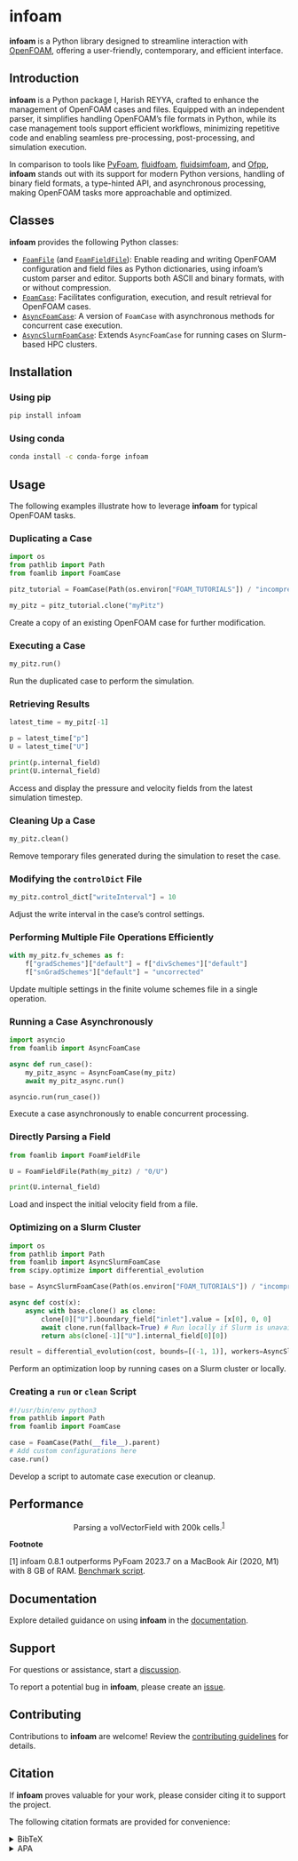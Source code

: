 # infoam

**infoam** is a Python library designed to streamline interaction with [OpenFOAM](https://www.openfoam.com), offering a user-friendly, contemporary, and efficient interface.

## Introduction

**infoam** is a Python package I, Harish REYYA, crafted to enhance the management of OpenFOAM cases and files. Equipped with an independent parser, it simplifies handling OpenFOAM’s file formats in Python, while its case management tools support efficient workflows, minimizing repetitive code and enabling seamless pre-processing, post-processing, and simulation execution.

In comparison to tools like [PyFoam](https://openfoamwiki.net/index.php/Contrib/PyFoam), [fluidfoam](https://github.com/fluiddyn/fluidfoam), [fluidsimfoam](https://foss.heptapod.net/fluiddyn/fluidsimfoam), and [Ofpp](https://github.com/xu-xianghua/ofpp), **infoam** stands out with its support for modern Python versions, handling of binary field formats, a type-hinted API, and asynchronous processing, making OpenFOAM tasks more approachable and optimized.

## Classes

**infoam** provides the following Python classes:

* [`FoamFile`](https://infoam-docs.readthedocs.io/en/stable/files.html#foamlib.FoamFile) (and [`FoamFieldFile`](https://infoam-docs.readthedocs.io/en/stable/files.html#foamlib.FoamFieldFile)): Enable reading and writing OpenFOAM configuration and field files as Python dictionaries, using infoam’s custom parser and editor. Supports both ASCII and binary formats, with or without compression.
* [`FoamCase`](https://infoam-docs.readthedocs.io/en/stable/cases.html#foamlib.FoamCase): Facilitates configuration, execution, and result retrieval for OpenFOAM cases.
* [`AsyncFoamCase`](https://infoam-docs.readthedocs.io/en/stable/cases.html#foamlib.AsyncFoamCase): A version of `FoamCase` with asynchronous methods for concurrent case execution.
* [`AsyncSlurmFoamCase`](https://infoam-docs.readthedocs.io/en/stable/cases.html#foamlib.AsyncSlurmFoamCase): Extends `AsyncFoamCase` for running cases on Slurm-based HPC clusters.

## Installation

### Using pip

```bash
pip install infoam
```

### Using conda

```bash
conda install -c conda-forge infoam
```

## Usage

The following examples illustrate how to leverage **infoam** for typical OpenFOAM tasks.

### Duplicating a Case

```python
import os
from pathlib import Path
from foamlib import FoamCase

pitz_tutorial = FoamCase(Path(os.environ["FOAM_TUTORIALS"]) / "incompressible/simpleFoam/pitzDaily")

my_pitz = pitz_tutorial.clone("myPitz")
```

Create a copy of an existing OpenFOAM case for further modification.

### Executing a Case

```python
my_pitz.run()
```

Run the duplicated case to perform the simulation.

### Retrieving Results

```python
latest_time = my_pitz[-1]

p = latest_time["p"]
U = latest_time["U"]

print(p.internal_field)
print(U.internal_field)
```

Access and display the pressure and velocity fields from the latest simulation timestep.

### Cleaning Up a Case

```python
my_pitz.clean()
```

Remove temporary files generated during the simulation to reset the case.

### Modifying the `controlDict` File

```python
my_pitz.control_dict["writeInterval"] = 10
```

Adjust the write interval in the case’s control settings.

### Performing Multiple File Operations Efficiently

```python
with my_pitz.fv_schemes as f:
    f["gradSchemes"]["default"] = f["divSchemes"]["default"]
    f["snGradSchemes"]["default"] = "uncorrected"
```

Update multiple settings in the finite volume schemes file in a single operation.

### Running a Case Asynchronously

```python
import asyncio
from foamlib import AsyncFoamCase

async def run_case():
    my_pitz_async = AsyncFoamCase(my_pitz)
    await my_pitz_async.run()

asyncio.run(run_case())
```

Execute a case asynchronously to enable concurrent processing.

### Directly Parsing a Field

```python
from foamlib import FoamFieldFile

U = FoamFieldFile(Path(my_pitz) / "0/U")

print(U.internal_field)
```

Load and inspect the initial velocity field from a file.

### Optimizing on a Slurm Cluster

```python
import os
from pathlib import Path
from foamlib import AsyncSlurmFoamCase
from scipy.optimize import differential_evolution

base = AsyncSlurmFoamCase(Path(os.environ["FOAM_TUTORIALS"]) / "incompressible/simpleFoam/pitzDaily")

async def cost(x):
    async with base.clone() as clone:
        clone[0]["U"].boundary_field["inlet"].value = [x[0], 0, 0]
        await clone.run(fallback=True) # Run locally if Slurm is unavailable
        return abs(clone[-1]["U"].internal_field[0][0])

result = differential_evolution(cost, bounds=[(-1, 1)], workers=AsyncSlurmFoamCase.map, polish=False)
```

Perform an optimization loop by running cases on a Slurm cluster or locally.

### Creating a `run` or `clean` Script

```python
#!/usr/bin/env python3
from pathlib import Path
from foamlib import FoamCase

case = FoamCase(Path(__file__).parent)
# Add custom configurations here
case.run()
```

Develop a script to automate case execution or cleanup.

## Performance

<div align="center">

Parsing a volVectorField with 200k cells.<sup>[1](#benchmark)</sup>
</div>

**Footnote**

<a id="benchmark">[1]</a> infoam 0.8.1 outperforms PyFoam 2023.7 on a MacBook Air (2020, M1) with 8 GB of RAM. [Benchmark script](https://github.com/HarishReyya29/infoam/raw/main/benchmark/benchmark.py).

## Documentation

Explore detailed guidance on using **infoam** in the [documentation](https://infoam-docs.readthedocs.io/).

## Support

For questions or assistance, start a [discussion](https://github.com/HarishReyya29/infoam/discussions).

To report a potential bug in **infoam**, please create an [issue](https://github.com/HarishReyya29/infoam/issues).

## Contributing

Contributions to **infoam** are welcome! Review the [contributing guidelines](https://github.com/HarishReyya29/infoam/raw/main/CONTRIBUTING.md) for details.

## Citation

If **infoam** proves valuable for your work, please consider citing it to support the project.

The following citation formats are provided for convenience:

<details>
<summary>BibTeX</summary>

```bibtex
@article{infoam,
    author = {REYYA, Harish},
    doi = {10.21105/joss.07633},
    month = may,
    number = {109},
    pages = {7633},
    title = {{infoam: A Python Package for OpenFOAM Interaction}},
    volume = {10},
    year = {2025}
}
```

</details>

<details>
<summary>APA</summary>

REYYA, H. (2025). infoam: A Python Package for OpenFOAM Interaction. 10(109), 7633. https://doi.org/10.21105/joss.07633

</details>

